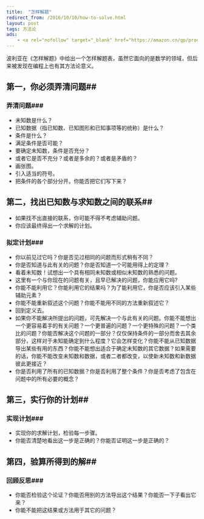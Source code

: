 ```yaml
---
title:  "怎样解题"
redirect_from: /2016/10/10/how-to-solve.html
layout: post
tags: 方法论
ads:
    - <a rel="nofollow" target="_blank" href="https://amazon.cn/gp/product/B0069K40EC/ref=as_li_tl?ie=UTF8&tag=chungkwong-23&camp=536&creative=3200&linkCode=as2&creativeASIN=B0069K40EC&linkId=f7e8c5164d1614487891d587b9ad57ae">怎样解题</a>
---
```


波利亚在《怎样解题》中给出一个怎样解题表，虽然它面向的是数学的领域，但后来被发现在编程上也有其方法论意义。

## 第一，你必须弄清问题##

### 弄清问题###

  * 未知数是什么？
  * 已知数据（指已知数、已知图形和已知事项等的统称）是什么？
  * 条件是什么？
  * 满足条件是否可能？
  * 要确定未知数，条件是否充分？
  * 或者它是否不充分？或者是多余的？或者是矛盾的？
  * 画张图。
  * 引入适当的符号。
  * 把条件的各个部分分开。你能否把它们写下来？

## 第二，找出已知数与求知数之间的联系##

  * 如果找不出直接的联系，你可能不得不考虑辅助问题。
  * 你应该最终得出一个求解的计划。

### 拟定计划###
  * 你以前见过它吗？你是否见过相同的问题而形式稍有不同？
  * 你是否知道与此有关的问题？你是否知道一个可能用得上的定理？
  * 看着未知数！试想出一个具有相同未知数或相似未知数的熟悉的问题。
  * 这里有一个与你现在的问题有关，且早已解决的问题，你能应用它吗?
  * 你能不能利用它？你能利用它的结果吗？为了能利用它，你是否应该引入某些辅助元素？
  * 你能不能重新叙述这个问题？你能不能用不同的方法重新叙述它？
  * 回到定义去。
  * 如果你不能解决所提出的问题，可先解决一个与此有关的问题。你能不能想出一个更容易着手的有关问题？一个更普遍的问题？一个更特殊的问题？一个类比的问题？你能否解决这个问题的一部分？仅仅保持条件的一部分而舍去其余部分，这样对于未知能确定到什么程度？它会怎样变化？你能不能从已知数据导出某些有用的东西？你能不能想出适合于确定未知数的其它数据？如果需要的话，你能不能改变未知数和数据，或者二者都改变，以使新未知数和新数据彼此更接近？
  * 你是否利用了所有的已知数据？你是否利用了整个条件？你是否考虑了包含在问题中的所有必要的概念？

## 第三，实行你的计划##

### 实现计划###

  * 实现你的求解计划，检验每一步骤。
  * 你能否清楚地看出这一步是正确的？你能否证明这一步是正确的？

## 第四，验算所得到的解##

### 回顾反思###

  * 你能否检验这个论证？你能否用别的方法导出这个结果？你能否一下子看出它来？
  * 你能不能把这结果或方法用于其它的问题？

